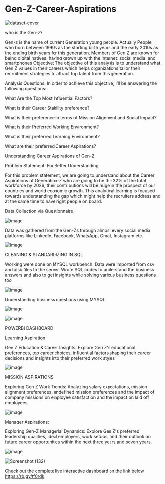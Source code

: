 # Gen-Z-Career-Aspirations

![dataset-cover](https://github.com/Sravanthi-Duddeti/Gen-Z-Career-Aspirations/assets/128029018/56ca27b3-8332-4155-beae-4dde575e9b97)


who is the Gen-z?

Gen-z is the name of current Generation young people. Actually People who born between 1990s as the starting birth years and the early 2010s as the ending birth years for this generation. Members of Gen Z are known for being digital natives, having grown up with the internet, social media, and smartphones
Objective:
The objective of this analysis is to understand what Gen Z values in their careers which helps organizations tailor their recruitment strategies to attract top talent from this generation.

Analysis Questions:
In order to achieve this objective, I’ll be answering the following questions:

What Are the Top Most Influential Factors?

What is their Career Stability preference?

What is their preference in terms of Mission Alignment and Social Impact?

What is their Preferred Working Environment?

What is their preferred Learning Environment?

What are their preferred Career Aspirations?

Understanding Career Aspirations of Gen-Z

Problem Statement: For Better Understanding

For this problem statement, we are going to understand about the Career Aspirations of Generation-Z who are going to be the 32% of the total workforce by 2026, their contributions will be huge in the prospect of our countries and world economic growth. 
This analytical learning is focused towards understanding the gap which might help the recruiters address and at the same time to have right people on board.

Data Collection via Questionnaire

![image](https://github.com/Sravanthi-Duddeti/Gen-Z-Career-Aspirations/assets/128029018/58c0038a-0abc-44c5-a46a-00d6c061369c)

Data was gathered  from the Gen-Zs through almost every social media platforms like LinkedIn, Facebook, WhatsApp, Gmail, Instagram etc.


![image](https://github.com/Sravanthi-Duddeti/Gen-Z-Career-Aspirations/assets/128029018/eff0cac1-77e2-40ce-baf0-8de7aae2deeb)



CLEANING & STANDARDIZING IN SQL

Working were done on MYSQL workbench.
Data were imported from csv and xlsx files to the server.
Wrote SQL codes to understand the business answers and also to get insights while solving various  business questions too


![image](https://github.com/Sravanthi-Duddeti/Gen-Z-Career-Aspirations/assets/128029018/b428d565-e4d0-4c6e-a615-df7ed1149e4b)

Understanding business questions using MYSQL 

![image](https://github.com/Sravanthi-Duddeti/Gen-Z-Career-Aspirations/assets/128029018/3d247d41-67d9-4155-9666-f422bd72f5c6)

![image](https://github.com/Sravanthi-Duddeti/Gen-Z-Career-Aspirations/assets/128029018/55838e3a-bb91-43f8-98e8-de5f45d14aea)

POWERBI DASHBOARD

Learning Aspiration

Gen Z Education & Career Insights:
Explore Gen Z's educational preferences, top career choices, influential factors shaping their career decisions and insights into their preferred work styles


![image](https://github.com/Sravanthi-Duddeti/Gen-Z-Career-Aspirations/assets/128029018/8bc8f553-db97-4ecb-9e6a-a9a57d1fd8e5)

MISSION ASPIRATIONS

Exploring Gen Z Work Trends:
Analyzing salary expectations, mission alignment preferences, undefined mission preferences and the impact of company missions on employee satisfaction and the impact on laid off employees

![image](https://github.com/Sravanthi-Duddeti/Gen-Z-Career-Aspirations/assets/128029018/e188eacd-f97e-4361-822f-2fa6829be0b3)

Manager Aspirations:

Exploring Gen-Z Managerial Dynamics:
Explore Gen Z's preferred leadership qualities, ideal employers, work setups, and their outlook on future career opportunities within the next three years and seven years. 

![image](https://github.com/Sravanthi-Duddeti/Gen-Z-Career-Aspirations/assets/128029018/0ef26ee3-49ce-4a7f-8fd9-bf6a6878b7d5)


![Screenshot (132)](https://github.com/Sravanthi-Duddeti/Gen-Z-Career-Aspirations/assets/128029018/b308da1f-df64-494b-a9f0-71e52866b6da)


Check out the complete  live interactive dashboard on the link below
https://rb.gy/tf0rdk
























